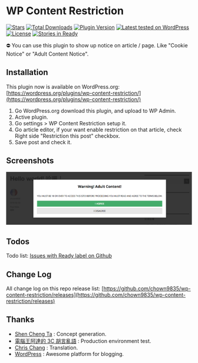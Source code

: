 # WP Content Restriction
[![Stars](https://img.shields.io/wordpress/plugin/r/wp-content-restriction.svg)](http://wordpress.org/plugins/wp-content-restriction/)
[![Total Downloads](https://img.shields.io/wordpress/plugin/dt/wp-content-restriction.svg)](http://wordpress.org/plugins/wp-content-restriction/)
[![Plugin Version](https://img.shields.io/wordpress/plugin/v/wp-content-restriction.svg)](https://wordpress.org/plugins/wp-content-restriction/)
[![Latest tested on WordPress](https://img.shields.io/wordpress/v/wp-content-restriction.svg)](https://wordpress.org/plugins/wp-content-restriction/)
[![License](https://img.shields.io/packagist/l/rilwis/wp-content-restriction.svg)](https://wordpress.org/plugins/wp-content-restriction/)
[![Stories in Ready](https://badge.waffle.io/kocpc/wp-content-restriction.svg?label=ready&title=Todo)](http://waffle.io/kocpc/wp-content-restriction)

⛔ You can use this plugin to show up notice on article / page. Like "Cookie Notice" or "Adult Content Notice".

## Installation
This plugin now is available on WordPress.org: [https://wordpress.org/plugins/wp-content-restriction/](https://wordpress.org/plugins/wp-content-restriction/)

1. Go WordPress.org download this plugin, and upload to WP Admin.
1. Active plugin.
1. Go settings > WP Content Restriction setup it.
1. Go article editor, if your want enable restriction on that article, check Right side "Restriction this post" checkbox.
1. Save post and check it.

## Screenshots
![Notice box](assets/screenshot-1.png)

## Todos
Todo list: [Issues with Ready label on Github](https://github.com/kocpc/wp-content-restriction/issues?q=is%3Aissue+is%3Aopen+label%3Aready)

## Change Log
All change log on this repo release list: [https://github.com/chown9835/wp-content-restriction/releases](https://github.com/chown9835/wp-content-restriction/releases)

## Thanks
* [Shen Cheng Ta](https://www.facebook.com/kocpc) : Concept generation.
* [電腦王阿達的 3C 胡言亂語](https://www.kocpc.com.tw) : Production environment test.
* [Chris Chang](https://github.com/chris1004tw) : Translation.
* [WordPress](https://wordpress.com/) : Awesome platform for blogging.